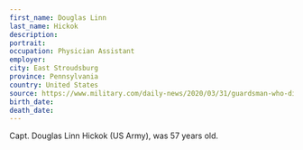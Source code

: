 ```yaml
---
first_name: Douglas Linn
last_name: Hickok
description: 
portrait: 
occupation: Physician Assistant
employer: 
city: East Stroudsburg
province: Pennsylvania
country: United States
source: https://www.military.com/daily-news/2020/03/31/guardsman-who-died-covid-19-remembered-1st-responder-passion-serve.html
birth_date: 
death_date: 
---
```


Capt. Douglas Linn Hickok (US Army), was 57 years old.